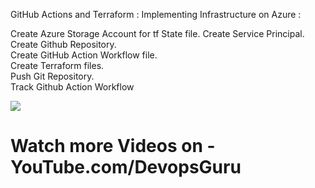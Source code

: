 
GitHub Actions and Terraform : Implementing Infrastructure on Azure : <br>

Create Azure Storage Account for tf State file.
Create Service Principal.<br>
Create Github Repository.<br>
Create GitHub Action Workflow file.<br>
Create Terraform files.<br>
Push Git Repository.<br>
Track Github Action Workflow

[![](https://j.gifs.com/PjzkBy.gif)](http://www.youtube.com/watch?v=Wfo3E9YkFSk" "")


# Watch more Videos on - YouTube.com/DevopsGuru

